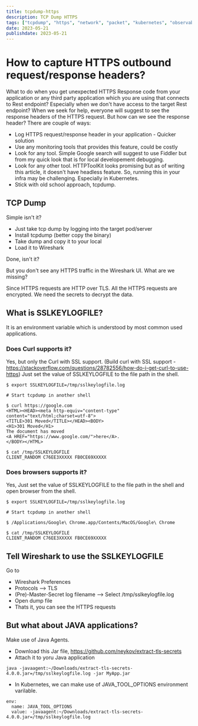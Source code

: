```yaml
---
title: tcpdump-https
description: TCP Dump HTTPS
tags: ["tcpdump", "https", "network", "packet", "kubernetes", "observability"]
date: 2023-05-21
publishdate: 2023-05-21
---
```


# How to capture HTTPS outbound request/response headers?

What to do when you get unexpected HTTPS Response code from your application or any third party application which you are using that connects to Rest endpoint? Especially when we don't have access to the target Rest endpoint?
When we seek for help, everyone will suggest to see the response headers of the HTTPS request.
But how can we see the response header? There are couple of ways:
* Log HTTPS request/response header in your application - Quicker solution
* Use any monitoring tools that provides this feature, could be costly
* Look for any tool. Simple Google search will suggest to use Fiddler but from my quick look that is for local developement debugging.
* Look for any other tool. HTTPToolKit looks promising but as of writing this article, it doesn't have headless feature. So, running this in your infra may be challenging. Especially in Kubernetes.
* Stick with old school approach, tcpdump.

## TCP Dump
Simple isn't it?
* Just take tcp dump by logging into the target pod/server
* Install tcpdump (better copy the binary)
* Take dump and copy it to your local
* Load it to Wireshark

Done, isn't it?

But you don't see any HTTPS traffic in the Wireshark UI. What are we missing?

Since HTTPS requests are HTTP over TLS. All the HTTPS requests are encrypted. We need the secrets to decrypt the data.

## What is SSLKEYLOGFILE?
It is an environment variable which is understood by most common used applications.

### Does Curl supports it?
Yes, but only the Curl with SSL support. (Build curl with SSL support - https://stackoverflow.com/questions/28782556/how-do-i-get-curl-to-use-https)
Just set the value of SSLKEYLOGFILE to the file path in the shell.
```
$ export SSLKEYLOGFILE=/tmp/sslkeylogfile.log

# Start tcpdump in another shell

$ curl https://google.com
<HTML><HEAD><meta http-equiv="content-type" content="text/html;charset=utf-8">
<TITLE>301 Moved</TITLE></HEAD><BODY>
<H1>301 Moved</H1>
The document has moved
<A HREF="https://www.google.com/">here</A>.
</BODY></HTML>

$ cat /tmp/SSLKEYLOGFILE
CLIENT_RANDOM C76EE3XXXXX FB0CE69XXXXX
```

### Does browsers supports it?
Yes, Just set the value of SSLKEYLOGFILE to the file path in the shell and open browser from the shell.
```
$ export SSLKEYLOGFILE=/tmp/sslkeylogfile.log

# Start tcpdump in another shell

$ /Applications/Google\ Chrome.app/Contents/MacOS/Google\ Chrome

$ cat /tmp/SSLKEYLOGFILE
CLIENT_RANDOM C76EE3XXXXX FB0CE69XXXXX
```

## Tell Wireshark to use the SSLKEYLOGFILE
Go to
* Wireshark Preferences
* Protocols --> TLS
* (Pre)-Master-Secret log filename --> Select /tmp/sslkeylogfile.log
* Open dump file
* Thats it, you can see the HTTPS requests


## But what about JAVA applications?
Make use of Java Agents.
* Download this Jar file, https://github.com/neykov/extract-tls-secrets
* Attach it to yoru Java application
```
java -javaagent:~/Downloads/extract-tls-secrets-4.0.0.jar=/tmp/sslkeylogfile.log -jar MyApp.jar
```
* In Kubernetes, we can make use of JAVA_TOOL_OPTIONS environment varilable.
```
env:
  name: JAVA_TOOL_OPTIONS
  value: -javaagent:~/Downloads/extract-tls-secrets-4.0.0.jar=/tmp/sslkeylogfile.log
```
